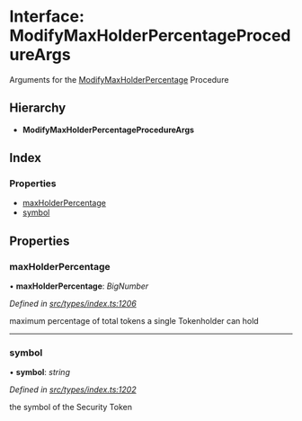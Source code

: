 # Interface: ModifyMaxHolderPercentageProcedureArgs

Arguments for the [ModifyMaxHolderPercentage](../enums/_types_index_.proceduretype.md#modifymaxholderpercentage) Procedure

## Hierarchy

* **ModifyMaxHolderPercentageProcedureArgs**

## Index

### Properties

* [maxHolderPercentage](_types_index_.modifymaxholderpercentageprocedureargs.md#maxholderpercentage)
* [symbol](_types_index_.modifymaxholderpercentageprocedureargs.md#symbol)

## Properties

###  maxHolderPercentage

• **maxHolderPercentage**: *BigNumber*

*Defined in [src/types/index.ts:1206](https://github.com/PolymathNetwork/polymath-sdk/blob/45453ad/src/types/index.ts#L1206)*

maximum percentage of total tokens a single Tokenholder can hold

___

###  symbol

• **symbol**: *string*

*Defined in [src/types/index.ts:1202](https://github.com/PolymathNetwork/polymath-sdk/blob/45453ad/src/types/index.ts#L1202)*

the symbol of the Security Token
